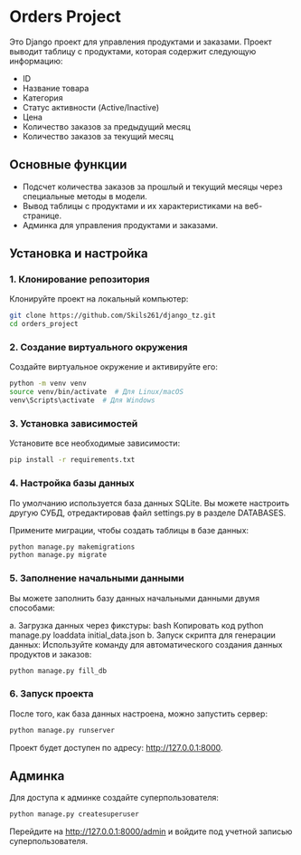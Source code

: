 # Orders Project

Это Django проект для управления продуктами и заказами. Проект выводит таблицу с продуктами, которая содержит следующую информацию:
- ID
- Название товара
- Категория
- Статус активности (Active/Inactive)
- Цена
- Количество заказов за предыдущий месяц
- Количество заказов за текущий месяц

## Основные функции
- Подсчет количества заказов за прошлый и текущий месяцы через специальные методы в модели.
- Вывод таблицы с продуктами и их характеристиками на веб-странице.
- Админка для управления продуктами и заказами.

## Установка и настройка

### 1. Клонирование репозитория

Клонируйте проект на локальный компьютер:

```bash
git clone https://github.com/Skils261/django_tz.git
cd orders_project
```

### 2. Создание виртуального окружения

Создайте виртуальное окружение и активируйте его:

```bash
python -m venv venv
source venv/bin/activate  # Для Linux/macOS
venv\Scripts\activate  # Для Windows
```

### 3. Установка зависимостей

Установите все необходимые зависимости:

```bash
pip install -r requirements.txt
```

### 4. Настройка базы данных
По умолчанию используется база данных SQLite. Вы можете настроить другую СУБД, отредактировав файл settings.py в разделе DATABASES.

Примените миграции, чтобы создать таблицы в базе данных:

```bash
python manage.py makemigrations
python manage.py migrate
```

### 5. Заполнение начальными данными
Вы можете заполнить базу данных начальными данными двумя способами:

a. Загрузка данных через фикстуры:
bash
Копировать код
python manage.py loaddata initial_data.json
b. Запуск скрипта для генерации данных:
Используйте команду для автоматического создания данных продуктов и заказов:


```bash
python manage.py fill_db
```

### 6. Запуск проекта
После того, как база данных настроена, можно запустить сервер:

```bash
python manage.py runserver
```

Проект будет доступен по адресу: http://127.0.0.1:8000.

## Админка

Для доступа к админке создайте суперпользователя:

```bash
python manage.py createsuperuser
```

Перейдите на http://127.0.0.1:8000/admin и войдите под учетной записью суперпользователя.
